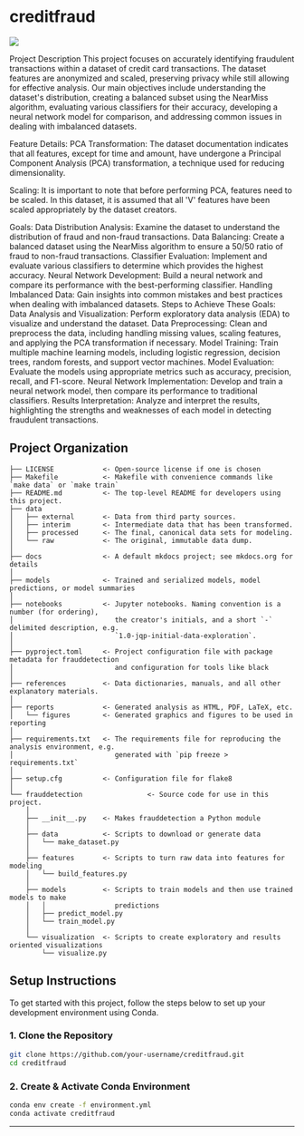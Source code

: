 # creditfraud

<a target="_blank" href="https://cookiecutter-data-science.drivendata.org/">
    <img src="https://img.shields.io/badge/CCDS-Project%20template-328F97?logo=cookiecutter" />
</a>

Project Description
This project focuses on accurately identifying fraudulent transactions within a dataset of credit card transactions. The dataset features are anonymized and scaled, preserving privacy while still allowing for effective analysis. Our main objectives include understanding the dataset's distribution, creating a balanced subset using the NearMiss algorithm, evaluating various classifiers for their accuracy, developing a neural network model for comparison, and addressing common issues in dealing with imbalanced datasets.

Feature Details:
PCA Transformation: The dataset documentation indicates that all features, except for time and amount, have undergone a Principal Component Analysis (PCA) transformation, a technique used for reducing dimensionality.

Scaling: It is important to note that before performing PCA, features need to be scaled. In this dataset, it is assumed that all 'V' features have been scaled appropriately by the dataset creators.

Goals:
Data Distribution Analysis: Examine the dataset to understand the distribution of fraud and non-fraud transactions.
Data Balancing: Create a balanced dataset using the NearMiss algorithm to ensure a 50/50 ratio of fraud to non-fraud transactions.
Classifier Evaluation: Implement and evaluate various classifiers to determine which provides the highest accuracy.
Neural Network Development: Build a neural network and compare its performance with the best-performing classifier.
Handling Imbalanced Data: Gain insights into common mistakes and best practices when dealing with imbalanced datasets.
Steps to Achieve These Goals:
Data Analysis and Visualization: Perform exploratory data analysis (EDA) to visualize and understand the dataset.
Data Preprocessing: Clean and preprocess the data, including handling missing values, scaling features, and applying the PCA transformation if necessary.
Model Training: Train multiple machine learning models, including logistic regression, decision trees, random forests, and support vector machines.
Model Evaluation: Evaluate the models using appropriate metrics such as accuracy, precision, recall, and F1-score.
Neural Network Implementation: Develop and train a neural network model, then compare its performance to traditional classifiers.
Results Interpretation: Analyze and interpret the results, highlighting the strengths and weaknesses of each model in detecting fraudulent transactions.

## Project Organization

```
├── LICENSE            <- Open-source license if one is chosen
├── Makefile           <- Makefile with convenience commands like `make data` or `make train`
├── README.md          <- The top-level README for developers using this project.
├── data
│   ├── external       <- Data from third party sources.
│   ├── interim        <- Intermediate data that has been transformed.
│   ├── processed      <- The final, canonical data sets for modeling.
│   └── raw            <- The original, immutable data dump.
│
├── docs               <- A default mkdocs project; see mkdocs.org for details
│
├── models             <- Trained and serialized models, model predictions, or model summaries
│
├── notebooks          <- Jupyter notebooks. Naming convention is a number (for ordering),
│                         the creator's initials, and a short `-` delimited description, e.g.
│                         `1.0-jqp-initial-data-exploration`.
│
├── pyproject.toml     <- Project configuration file with package metadata for frauddetection
│                         and configuration for tools like black
│
├── references         <- Data dictionaries, manuals, and all other explanatory materials.
│
├── reports            <- Generated analysis as HTML, PDF, LaTeX, etc.
│   └── figures        <- Generated graphics and figures to be used in reporting
│
├── requirements.txt   <- The requirements file for reproducing the analysis environment, e.g.
│                         generated with `pip freeze > requirements.txt`
│
├── setup.cfg          <- Configuration file for flake8
│
└── frauddetection                <- Source code for use in this project.
    │
    ├── __init__.py    <- Makes frauddetection a Python module
    │
    ├── data           <- Scripts to download or generate data
    │   └── make_dataset.py
    │
    ├── features       <- Scripts to turn raw data into features for modeling
    │   └── build_features.py
    │
    ├── models         <- Scripts to train models and then use trained models to make
    │   │                 predictions
    │   ├── predict_model.py
    │   └── train_model.py
    │
    └── visualization  <- Scripts to create exploratory and results oriented visualizations
        └── visualize.py
```

## Setup Instructions

To get started with this project, follow the steps below to set up your development environment using Conda.

### 1. Clone the Repository

```sh
git clone https://github.com/your-username/creditfraud.git
cd creditfraud
```

### 2. Create & Activate Conda Environment

```sh
conda env create -f environment.yml
conda activate creditfraud
```



--------

